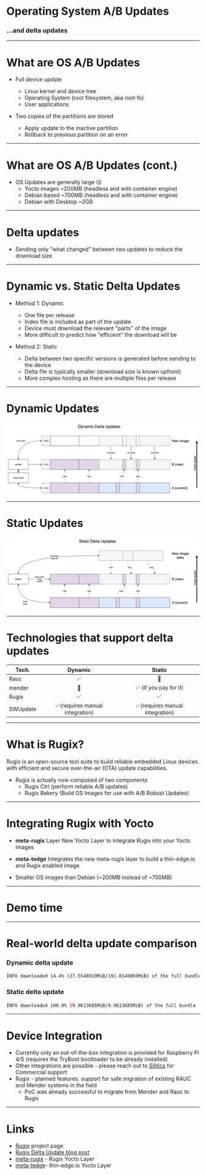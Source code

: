 # Operating System A/B Updates

### ...and delta updates

---

# What are OS A/B Updates

* Full device update
    * Linux kernel and device tree
    * Operating System (root filesystem, aka root-fs)
    * User applications

* Two copies of the partitions are stored
    * Apply update to the inactive partition
    * Rollback to previous partition on an error

---

# What are OS A/B Updates (cont.)

* OS Updates are generally large 😥
    * Yocto images ~200MB (headless and with container engine)
    * Debian based ~700MB (headless and with container engine)
    * Debian with Desktop ~2GB

---

# Delta updates

* Sending only "what changed" between two updates to reduce the download size

---

# Dynamic vs. Static Delta Updates

* Method 1: Dynamic
    * One file per release
    * Index file is included as part of the update
    * Device must download the relevant "parts" of the image
    * More difficult to predict how "efficient" the download will be

* Method 2: Static
    * Delta between two specific versions is generated before sending to the device
    * Delta file is typically smaller (download size is known upfront)
    * More complex hosting as there are multiple files per release

---

# Dynamic Updates

![dynamic-updates](dynamic-updates.drawio.png)

---

# Static Updates

![static-updates](static-updates.drawio.png)

---

# Technologies that support delta updates

|Tech.|Dynamic|Static|
|-----|:-------:|:------:|
|Rauc|✅|🚫|
|mender|🚫|✅ (if you pay for it)|
|Rugix|✅|✅|
|SWUpdate|✅(requires manual integration)|✅(requires manual integration)|


---

# What is Rugix?

Rugix is an open-source tool suite to build reliable embedded Linux devices with efficient and secure over-the-air (OTA) update capabilities.

* Rugix is actually now composed of two components
    * Rugix Ctrl (perform reliable A/B updates)
    * Rugix Bakery (Build OS Images for use with A/B Robust Updates)

---

# Integrating Rugix with Yocto

* **meta-rugix** Layer New Yocto Layer to integrate Rugix into your Yocto images
* **meta-tedge** Integrates the new meta-rugix layer to build a thin-edge.io and Rugix enabled image

* Smaller OS images than Debian (~200MB instead of ~700MB)

---

# Demo time

---

# Real-world delta update comparison

### Dynamic delta update

```sh
INFO downloaded 14.4% (27.5548019MiB/191.8140869MiB) of the full bundle
```

### Static delta update

```sh
INFO downloaded 100.0% (9.9613685MiB/9.9613685MiB) of the full bundle
```

---

# Device Integration

* Currently only an out-of-the-box integration is provided for Raspberry Pi 4/5 (requires the TryBoot bootloader to be already installed)
* Other integrations are possible - please reach out to [Silitics](https://oss.silitics.com/rugix/commercial-support) for Commercial support
* Rugix - planned features: support for safe migration of existing RAUC and Mender systems in the field
    * PoC was already successful to migrate from Mender and Rauc to Rugix

---

# Links

- [Rugix](https://oss.silitics.com/rugix/) project page
- [Rugix Delta Update blog post](https://oss.silitics.com/rugix/blog/efficient-delta-updates/)
- [meta-rugix](https://github.com/silitics/meta-rugix) - Rugix Yocto Layer
- [meta-tedge](https://github.com/thin-edge/meta-tedge)- thin-edge.io Yocto Layer
